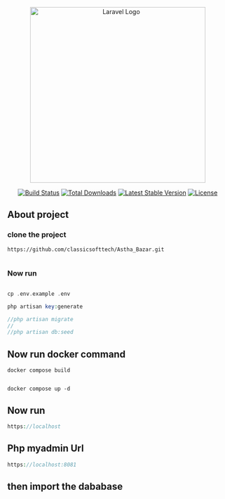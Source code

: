 <p align="center"><a href="https://laravel.com" target="_blank"><img src="https://raw.githubusercontent.com/laravel/art/master/logo-lockup/5%20SVG/2%20CMYK/1%20Full%20Color/laravel-logolockup-cmyk-red.svg" width="400" alt="Laravel Logo"></a></p>

<p align="center">
<a href="https://github.com/laravel/framework/actions"><img src="https://github.com/laravel/framework/workflows/tests/badge.svg" alt="Build Status"></a>
<a href="https://packagist.org/packages/laravel/framework"><img src="https://img.shields.io/packagist/dt/laravel/framework" alt="Total Downloads"></a>
<a href="https://packagist.org/packages/laravel/framework"><img src="https://img.shields.io/packagist/v/laravel/framework" alt="Latest Stable Version"></a>
<a href="https://packagist.org/packages/laravel/framework"><img src="https://img.shields.io/packagist/l/laravel/framework" alt="License"></a>
</p>

## About project

### clone the project

```
https://github.com/classicsofttech/Astha_Bazar.git
 
```
### Now run  



```php

cp .env.example .env

php artisan key:generate

//php artisan migrate
//
//php artisan db:seed

```

## Now run docker command
```angular2html
docker compose build


docker compose up -d
```
## Now run

````php
https://localhost
````


## Php myadmin  Url

````php
https://localhost:8081
````
## then import the dababase 





